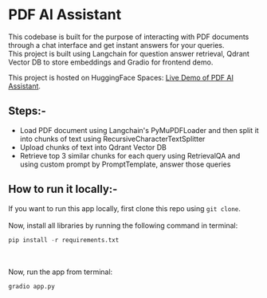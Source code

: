 # PDF AI Assistant
This codebase is built for the purpose of interacting with PDF documents through a chat interface and get instant answers for your queries.<br>
This project is built using Langchain for question answer retrieval, Qdrant Vector DB to store embeddings and Gradio for frontend demo.<br>

This project is hosted on HuggingFace Spaces: [Live Demo of PDF AI Assistant](https://huggingface.co/spaces/heliosbrahma/ai-pdf-assistant).

## Steps:-
- Load PDF document using Langchain's PyMuPDFLoader and then split it into chunks of text using RecursiveCharacterTextSplitter
- Upload chunks of text into Qdrant Vector DB
- Retrieve top 3 similar chunks for each query using RetrievalQA and using custom prompt by PromptTemplate, answer those queries

## How to run it locally:-
If you want to run this app locally, first clone this repo using `git clone`.<br><br>
Now, install all libraries by running the following command in terminal:<br>
```python
pip install -r requirements.txt
```
<br><br>
Now, run the app from terminal:<br>
```python
gradio app.py
```
